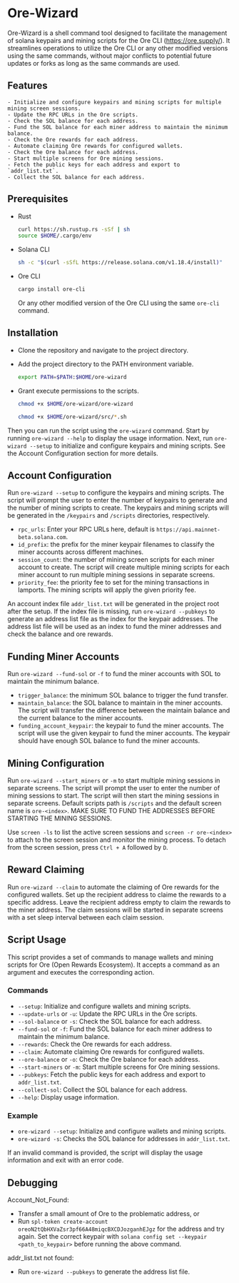 # Ore-Wizard

Ore-Wizard is a shell command tool designed to facilitate the management of solana keypairs and mining scripts for the Ore CLI (https://ore.supply/). It streamlines operations to utilize the Ore CLI or any other modified versions using the same commands, without major conflicts to potential future updates or forks as long as the same commands are used. 

## Features

```
- Initialize and configure keypairs and mining scripts for multiple mining screen sessions.
- Update the RPC URLs in the Ore scripts.
- Check the SOL balance for each address.
- Fund the SOL balance for each miner address to maintain the minimum balance.
- Check the Ore rewards for each address.
- Automate claiming Ore rewards for configured wallets.
- Check the Ore balance for each address.
- Start multiple screens for Ore mining sessions.
- Fetch the public keys for each address and export to `addr_list.txt`.
- Collect the SOL balance for each address.
```

## Prerequisites

- Rust
    ```bash
    curl https://sh.rustup.rs -sSf | sh
    source $HOME/.cargo/env
    ```

- Solana CLI
    ```bash
    sh -c "$(curl -sSfL https://release.solana.com/v1.18.4/install)"
    ```

- Ore CLI
    ```bash
    cargo install ore-cli
    ```

    Or any other modified version of the Ore CLI using the same `ore-cli` command.

## Installation

- Clone the repository and navigate to the project directory.

- Add the project directory to the PATH environment variable.
    ```bash
    export PATH=$PATH:$HOME/ore-wizard
    ```

- Grant execute permissions to the scripts.
    ```bash
    chmod +x $HOME/ore-wizard/ore-wizard
    ```

    ```bash
    chmod +x $HOME/ore-wizard/src/*.sh
    ```
Then you can run the script using the `ore-wizard` command. Start by running `ore-wizard --help` to display the usage information. 
Next, run `ore-wizard --setup` to initialize and configure keypairs and mining scripts. See the Account Configuration section for more details.

## Account Configuration

Run `ore-wizard --setup` to configure the keypairs and mining scripts. The script will prompt the user to enter the number of keypairs to generate and the number of mining scripts to create. The keypairs and mining scripts will be generated in the `/keypairs` and `/scripts` directories, respectively.

- `rpc_urls`: Enter your RPC URLs here, default is `https://api.mainnet-beta.solana.com`.
- `id_prefix`: the prefix for the miner keypair filenames to classify the miner accounts across different machines.
- `session_count`: the number of mining screen scripts for each miner account to create. The script will create multiple mining scripts for each miner account to run multiple mining sessions in separate screens.
- `priority_fee`: the priority fee to set for the mining transactions in lamports. The mining scripts will apply the given priority fee.

An account index file `addr_list.txt` will be generated in the project root after the setup. If the index file is missing, run `ore-wizard --pubkeys` to generate an address list file as the index for the keypair addresses. The address list file will be used as an index to fund the miner addresses and check the balance and ore rewards.

## Funding Miner Accounts

Run `ore-wizard --fund-sol` or `-f` to fund the miner accounts with SOL to maintain the minimum balance. 

- `trigger_balance`: the minimum SOL balance to trigger the fund transfer.
- `maintain_balance`: the SOL balance to maintain in the miner accounts. The script will transfer the difference between the maintain balance and the current balance to the miner accounts.
- `funding_account_keypair`: the keypair to fund the miner accounts. The script will use the given keypair to fund the miner accounts. The keypair should have enough SOL balance to fund the miner accounts.

## Mining Configuration

Run `ore-wizard --start_miners` or `-m` to start multiple mining sessions in separate screens. The script will prompt the user to enter the number of mining sessions to start. The script will then start the mining sessions in separate screens. Default scripts path is `/scripts` and the default screen name is `ore-<index>`.
MAKE SURE TO FUND THE ADDRESSES BEFORE STARTING THE MINING SESSIONS.

Use `screen -ls` to list the active screen sessions and `screen -r ore-<index>` to attach to the screen session and monitor the mining process.
To detach from the screen session, press `Ctrl + A` followed by `D`.

## Reward Claiming

Run `ore-wizard --claim` to automate the claiming of Ore rewards for the configured wallets. Set up the recipient address to claime the rewards to a specific address. Leave the recipient address empty to claim the rewards to the miner address. The claim sessions will be started in separate screens with a set sleep interval between each claim session.

## Script Usage

This script provides a set of commands to manage wallets and mining scripts for Ore (Open Rewards Ecosystem). It accepts a command as an argument and executes the corresponding action.

### Commands

- `--setup`: Initialize and configure wallets and mining scripts.
- `--update-urls` or `-u`: Update the RPC URLs in the Ore scripts.
- `--sol-balance` or `-s`: Check the SOL balance for each address.
- `--fund-sol` or `-f`: Fund the SOL balance for each miner address to maintain the minimum balance.
- `--rewards`: Check the Ore rewards for each address.
- `--claim`: Automate claiming Ore rewards for configured wallets.
- `--ore-balance` or `-o`: Check the Ore balance for each address.
- `--start-miners` or `-m`: Start multiple screens for Ore mining sessions.
- `--pubkeys`: Fetch the public keys for each address and export to `addr_list.txt`.
- `--collect-sol`: Collect the SOL balance for each address.
- `--help`: Display usage information.

### Example

- `ore-wizard --setup`: Initialize and configure wallets and mining scripts.
- `ore-wizard -s`: Checks the SOL balance for addresses in `addr_list.txt`.

If an invalid command is provided, the script will display the usage information and exit with an error code.

## Debugging

Account_Not_Found: 
- Transfer a small amount of Ore to the problematic address, or
- Run `spl-token create-account oreoN2tQbHXVaZsr3pf66A48miqcBXCDJozganhEJgz` for the address and try again. 
  Set the correct keypair with `solana config set --keypair <path_to_keypair>` before running the above command.

addr_list.txt not found:
- Run `ore-wizard --pubkeys` to generate the address list file.